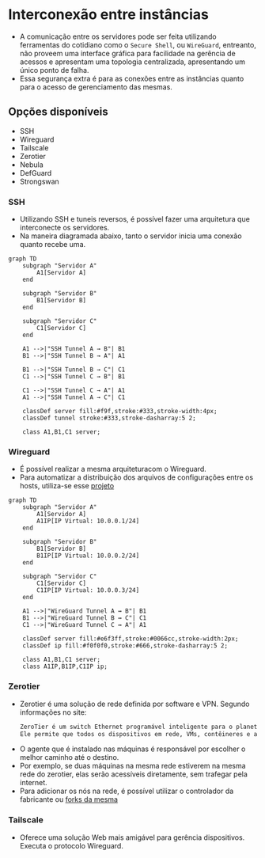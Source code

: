 # Interconexão entre instâncias
- A comunicação entre os servidores pode ser feita utilizando ferramentas do cotidiano como o `Secure Shell`, ou `WireGuard`, entreanto, não proveem uma interface gráfica para facilidade na gerência de acessos e apresentam uma topologia centralizada, apresentando um único ponto de falha.
- Essa segurança extra é para as conexões entre as instâncias quanto para o acesso de gerenciamento das mesmas.


## Opções disponíveis
- SSH
- Wireguard
- Tailscale
- Zerotier
- Nebula
- DefGuard
- Strongswan


### SSH
- Utilizando SSH e tuneis reversos, é possível fazer uma arquitetura que interconecte os servidores.
- Na maneira diagramada abaixo, tanto o servidor inicia uma conexão quanto recebe uma.

```mermaid
graph TD
    subgraph "Servidor A"
        A1[Servidor A]
    end
    
    subgraph "Servidor B"
        B1[Servidor B]
    end
    
    subgraph "Servidor C"
        C1[Servidor C]
    end

    A1 -->|"SSH Tunnel A → B"| B1
    B1 -->|"SSH Tunnel B → A"| A1
    
    B1 -->|"SSH Tunnel B → C"| C1
    C1 -->|"SSH Tunnel C → B"| B1
    
    C1 -->|"SSH Tunnel C → A"| A1
    A1 -->|"SSH Tunnel A → C"| C1

    classDef server fill:#f9f,stroke:#333,stroke-width:4px;
    classDef tunnel stroke:#333,stroke-dasharray:5 2;
    
    class A1,B1,C1 server;
```

### Wireguard
- É possível realizar a mesma arquiteturacom o Wireguard.
- Para automatizar a distribuição dos arquivos de configurações entre os hosts, utiliza-se esse [projeto](https://github.com/k4yt3x/wg-meshconf)

```mermaid
graph TD
    subgraph "Servidor A"
        A1[Servidor A]
        A1IP[IP Virtual: 10.0.0.1/24]
    end
    
    subgraph "Servidor B"
        B1[Servidor B]
        B1IP[IP Virtual: 10.0.0.2/24]
    end
    
    subgraph "Servidor C"
        C1[Servidor C]
        C1IP[IP Virtual: 10.0.0.3/24]
    end

    A1 -->|"WireGuard Tunnel A ↔ B"| B1
    B1 -->|"WireGuard Tunnel B ↔ C"| C1
    C1 -->|"WireGuard Tunnel C ↔ A"| A1

    classDef server fill:#e6f3ff,stroke:#0066cc,stroke-width:2px;
    classDef ip fill:#f0f0f0,stroke:#666,stroke-dasharray:5 2;
    
    class A1,B1,C1 server;
    class A1IP,B1IP,C1IP ip;

```

### Zerotier
- Zerotier é uma solução de rede definida por software e VPN. Segundo informações no site:
    ```bash
    ZeroTier é um switch Ethernet programável inteligente para o planeta Terra. 
    Ele permite que todos os dispositivos em rede, VMs, contêineres e aplicativos se comuniquem como se todos residissem no mesmo data center físico ou região de nuvem.
    ```
- O agente que é instalado nas máquinas é responsável por escolher o melhor caminho até o destino.
- Por exemplo, se duas máquinas na mesma rede estiverem na mesma rede do zerotier, elas serão acessíveis diretamente, sem trafegar pela internet.
- Para adicionar os nós na rede, é possível utilizar o controlador da fabricante ou [forks da mesma](https://github.com/sinamics/ztnet)


### Tailscale
- Oferece uma solução Web mais amigável para gerência dispositivos. Executa o protocolo Wireguard.

